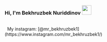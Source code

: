 ### Hi, I'm Bekhruzbek Nuriddinov <img src="https://media1.giphy.com/media/v1.Y2lkPTc5MGI3NjExMzd0cHlmM2gwaThhNGZmN3duanBra204eTBtcGRsenNscm50bHh6bCZlcD12MV9pbnRlcm5hbF9naWZfYnlfaWQmY3Q9cw/dZCGUOirHnh49N03TF/giphy.gif" width="30px">
<br />
&nbsp; My instagram: [@mr_bekhruzbek1](https://www.instagram.com/mr_bekhruzbek1/)

